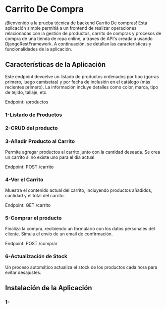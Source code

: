 # **Carrito De Compra**

¡Bienvenido a la prueba técnica de backend Carrito De compras! 
Esta aplicación simple permitiá a un frontend de realizar operaciones relacionadas con la gestión de productos, carrito de compras y procesos de compra de una tienda de ropa online, a traves de API's creada a usando DjangoRestFramework.
A continuación, se detallan las características y funcionalidades de la aplicación.

## **Características de la Aplicación**
Este endpoint devuelve un listado de productos ordenados por tipo (gorras primero, luego camisetas) y por fecha de inclusión en el catálogo (más recientes primero). La información incluye detalles como color, marca, tipo de tejido, tallaje, etc.

Endpoint: /productos

### **1-Listado de Productos**


### **2-CRUD del producto**


### **3-Añadir Producto al Carrito**

Permite agregar productos al carrito junto con la cantidad deseada. Se crea un carrito si no existe uno para el día actual.

Endpoint: POST /carrito
### **4-Ver el Carrito**

Muestra el contenido actual del carrito, incluyendo productos añadidos, cantidad y el total del carrito.

Endpoint: GET /carrito


### **5-Comprar el producto**
Finaliza la compra, recibiendo un formulario con los datos personales del cliente. Simula el envío de un email de confirmación.

Endpoint: POST /comprar

### **6-Actualización de Stock**
Un proceso automático actualiza el stock de los productos cada hora para evitar desajustes.
## **Instalación de la Aplicación**
### **1-**
